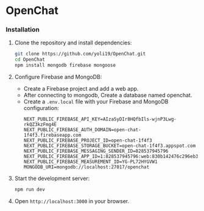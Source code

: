 # OpenChat
### Installation

1. Clone the repository and install dependencies:
    ```bash
    git clone https://github.com/yoli19/OpenChat.git
    cd OpenChat
    npm install mongodb firebase mongoose
    ```

2. Configure Firebase and MongoDB:
   - Create a Firebase project and add a web app.
   - After connecting to mongodb, Create a database named openchat. 
   - Create a `.env.local` file with your Firebase and MongoDB configuration:
     ```
     NEXT_PUBLIC_FIREBASE_API_KEY=AIzaSyDIr8HQfbIls-wjnP3Lwg-rkQZ3kzFmg4E
     NEXT_PUBLIC_FIREBASE_AUTH_DOMAIN=open-chat-1f4f3.firebaseapp.com
     NEXT_PUBLIC_FIREBASE_PROJECT_ID=open-chat-1f4f3
     NEXT_PUBLIC_FIREBASE_STORAGE_BUCKET=open-chat-1f4f3.appspot.com
     NEXT_PUBLIC_FIREBASE_MESSAGING_SENDER_ID=828537945796
     NEXT_PUBLIC_FIREBASE_APP_ID=1:828537945796:web:830b142476c296eb305391
     NEXT_PUBLIC_FIREBASE_MEASUREMENT_ID=YG-PL72HYGVW1
     MONGODB_URI=mongodb://localhost:27017/openchat
     ```

3. Start the development server:
    ```bash
    npm run dev
    ```

4. Open `http://localhost:3000` in your browser.

